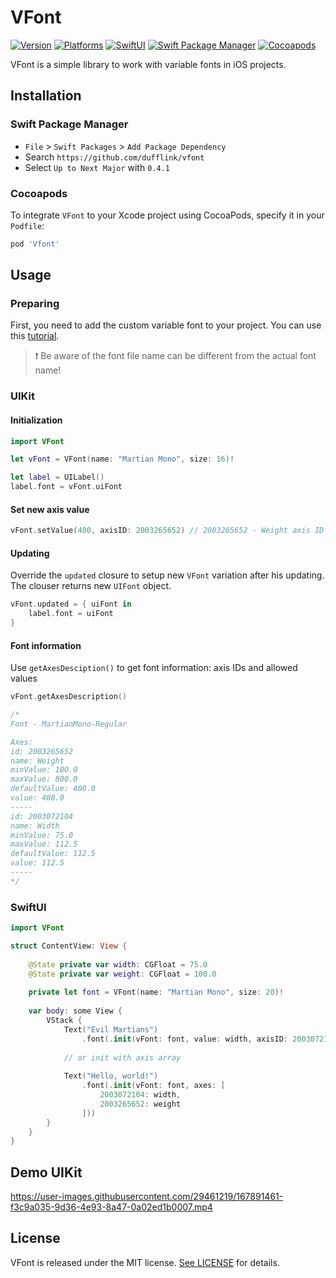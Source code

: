 # VFont
[![Version](https://img.shields.io/badge/Version-0.4.1-red?style=flat-square)](https://img.shields.io/badge/Version-0.4.1-red?style=flat-square)
[![Platforms](https://img.shields.io/badge/Platforms-iOS-blue?style=flat-square)](https://img.shields.io/badge/Platforms-iOS-blue?style=flat-square)
[![SwiftUI](https://img.shields.io/badge/SwiftUI-compatible-orange?style=flat-square)](https://img.shields.io/badge/SwiftUI-compatible-orange?style=flat-square)
[![Swift Package Manager](https://img.shields.io/badge/Swift_Package_Manager-compatible-green?style=flat-square)](https://img.shields.io/badge/Swift_Package_Manager-compatible-green?style=flat-square)
[![Cocoapods](https://img.shields.io/badge/Cocoapods-compatible-green?style=flat-square)](https://img.shields.io/badge/Cocoapods-compatible-green?style=flat-square)

VFont is a simple library to work with variable fonts in iOS projects.

## Installation
### Swift Package Manager

- `File` > `Swift Packages` > `Add Package Dependency`
- Search `https://github.com/dufflink/vfont`
- Select `Up to Next Major` with `0.4.1`

### Cocoapods

To integrate `VFont` to your Xcode project using CocoaPods, specify it in your `Podfile`:

```ruby
pod 'Vfont'
```
## Usage
### Preparing
First, you need to add the custom variable font to your project. You can use this [tutorial](https://sarunw.com/posts/how-to-add-custom-fonts-to-ios-app).

> ❗️ Be aware of the font file name can be different from the actual font name!
### UIKit
#### Initialization
```swift
import VFont

let vFont = VFont(name: "Martian Mono", size: 16)!

let label = UILabel()
label.font = vFont.uiFont
```
#### Set new axis value
```swift
vFont.setValue(400, axisID: 2003265652) // 2003265652 - Weight axis ID
```

#### Updating
Override the `updated` closure to setup new `VFont` variation after his updating. The clouser returns new `UIFont` object.
```swift
vFont.updated = { uiFont in
    label.font = uiFont
}
```
#### Font information
Use `getAxesDesciption()` to get font information: axis IDs and allowed values
```swift
vFont.getAxesDescription()

/*
Font - MartianMono-Regular

Axes:
id: 2003265652
name: Weight
minValue: 100.0
maxValue: 800.0
defaultValue: 400.0
value: 400.0
-----
id: 2003072104
name: Width
minValue: 75.0
maxValue: 112.5
defaultValue: 112.5
value: 112.5
-----
*/
```
### SwiftUI
```swift
import VFont

struct ContentView: View {
    
    @State private var width: CGFloat = 75.0
    @State private var weight: CGFloat = 100.0
    
    private let font = VFont(name: "Martian Mono", size: 20)!
    
    var body: some View {
        VStack {
            Text("Evil Martians")
                .font(.init(vFont: font, value: width, axisID: 2003072104))
            
            // or init with axis array
            
            Text("Hello, world!")
                .font(.init(vFont: font, axes: [
                    2003072104: width,
                    2003265652: weight
                ]))
        }
    }
}
```
## Demo UIKit
https://user-images.githubusercontent.com/29461219/167891461-f3c9a035-9d36-4e93-8a47-0a02ed1b0007.mp4

## License
VFont is released under the MIT license. [See LICENSE](https://github.com/dufflink/vfont/blob/master/LICENSE.md) for details.
